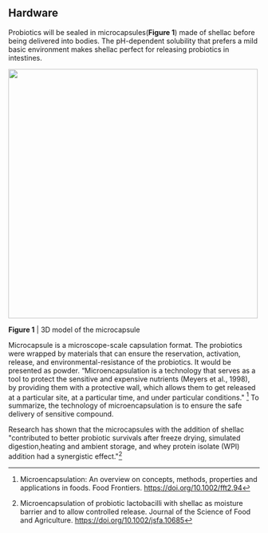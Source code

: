 ## Hardware

Probiotics will be sealed in microcapsules(**Figure 1**) made of shellac
before being delivered into bodies. The pH-dependent solubility that prefers
a mild basic environment makes shellac perfect for releasing probiotics in intestines.

<img src="https://static.igem.wiki/teams/4161/wiki/hardware.png"
width="500"/>

**Figure 1** | 3D model of the microcapsule

Microcapsule is a microscope-scale capsulation format.
The probiotics were wrapped by materials that can ensure the reservation,
activation, release, and environmental-resistance of the probiotics.
It would be presented as powder.
“Microencapsulation is a technology that serves as a tool to protect the
sensitive and expensive nutrients (Meyers et al., 1998), by providing them with
a protective wall,
which allows them to get released at a particular site, at a particular time,
and under particular conditions." [^Microencapsulation] 
To summarize, the technology of
microencapsulation is to ensure the safe delivery of sensitive compound.

Research has shown that the microcapsules with the addition of shellac
"contributed to better probiotic survivals after freeze drying, simulated digestion,heating and ambient storage,
and whey protein isolate (WPI) addition had a synergistic effect."[^Shellac]



[^Microencapsulation]:Microencapsulation: An overview on concepts, methods, properties and applications in foods. Food Frontiers. <https://doi.org/10.1002/fft2.94>

[^Shellac]: Microencapsulation of probiotic lactobacilli with shellac as moisture barrier and to allow controlled release. Journal of the Science of Food and Agriculture. <https://doi.org/10.1002/jsfa.10685>
